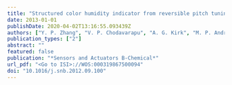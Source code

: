 ```yaml
---
title: "Structured color humidity indicator from reversible pitch tuning in self-assembled nanocrystalline cellulose films"
date: 2013-01-01
publishDate: 2020-04-02T13:16:55.093439Z
authors: ["Y. P. Zhang", "V. P. Chodavarapu", "A. G. Kirk", "M. P. Andrews"]
publication_types: ["2"]
abstract: ""
featured: false
publication: "*Sensors and Actuators B-Chemical*"
url_pdf: "<Go to ISI>://WOS:000319867500094"
doi: "10.1016/j.snb.2012.09.100"
---
```



